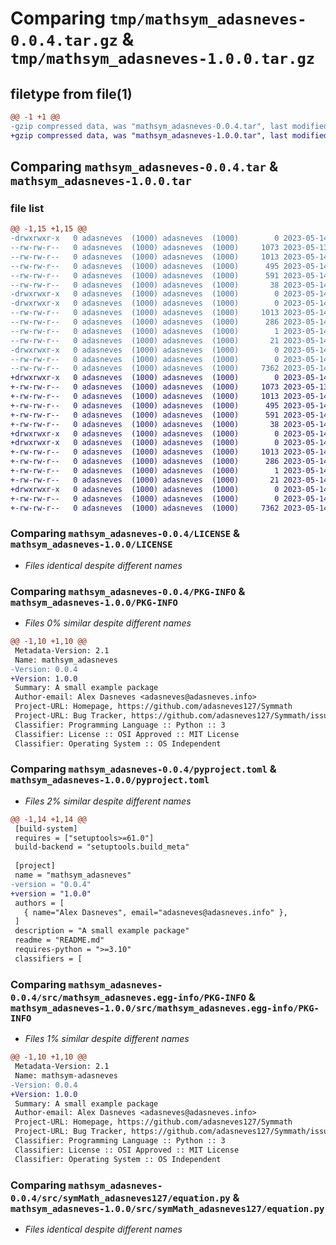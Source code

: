 # Comparing `tmp/mathsym_adasneves-0.0.4.tar.gz` & `tmp/mathsym_adasneves-1.0.0.tar.gz`

## filetype from file(1)

```diff
@@ -1 +1 @@
-gzip compressed data, was "mathsym_adasneves-0.0.4.tar", last modified: Sun May 14 18:45:25 2023, max compression
+gzip compressed data, was "mathsym_adasneves-1.0.0.tar", last modified: Sun May 14 18:47:52 2023, max compression
```

## Comparing `mathsym_adasneves-0.0.4.tar` & `mathsym_adasneves-1.0.0.tar`

### file list

```diff
@@ -1,15 +1,15 @@
-drwxrwxr-x   0 adasneves  (1000) adasneves  (1000)        0 2023-05-14 18:45:25.867306 mathsym_adasneves-0.0.4/
--rw-rw-r--   0 adasneves  (1000) adasneves  (1000)     1073 2023-05-13 19:33:38.000000 mathsym_adasneves-0.0.4/LICENSE
--rw-rw-r--   0 adasneves  (1000) adasneves  (1000)     1013 2023-05-14 18:45:25.867306 mathsym_adasneves-0.0.4/PKG-INFO
--rw-rw-r--   0 adasneves  (1000) adasneves  (1000)      495 2023-05-14 18:40:24.000000 mathsym_adasneves-0.0.4/README.md
--rw-rw-r--   0 adasneves  (1000) adasneves  (1000)      591 2023-05-14 18:45:13.000000 mathsym_adasneves-0.0.4/pyproject.toml
--rw-rw-r--   0 adasneves  (1000) adasneves  (1000)       38 2023-05-14 18:45:25.867306 mathsym_adasneves-0.0.4/setup.cfg
-drwxrwxr-x   0 adasneves  (1000) adasneves  (1000)        0 2023-05-14 18:45:25.863306 mathsym_adasneves-0.0.4/src/
-drwxrwxr-x   0 adasneves  (1000) adasneves  (1000)        0 2023-05-14 18:45:25.863306 mathsym_adasneves-0.0.4/src/mathsym_adasneves.egg-info/
--rw-rw-r--   0 adasneves  (1000) adasneves  (1000)     1013 2023-05-14 18:45:25.000000 mathsym_adasneves-0.0.4/src/mathsym_adasneves.egg-info/PKG-INFO
--rw-rw-r--   0 adasneves  (1000) adasneves  (1000)      286 2023-05-14 18:45:25.000000 mathsym_adasneves-0.0.4/src/mathsym_adasneves.egg-info/SOURCES.txt
--rw-rw-r--   0 adasneves  (1000) adasneves  (1000)        1 2023-05-14 18:45:25.000000 mathsym_adasneves-0.0.4/src/mathsym_adasneves.egg-info/dependency_links.txt
--rw-rw-r--   0 adasneves  (1000) adasneves  (1000)       21 2023-05-14 18:45:25.000000 mathsym_adasneves-0.0.4/src/mathsym_adasneves.egg-info/top_level.txt
-drwxrwxr-x   0 adasneves  (1000) adasneves  (1000)        0 2023-05-14 18:45:25.867306 mathsym_adasneves-0.0.4/src/symMath_adasneves127/
--rw-rw-r--   0 adasneves  (1000) adasneves  (1000)        0 2023-05-14 18:38:36.000000 mathsym_adasneves-0.0.4/src/symMath_adasneves127/__init__.py
--rw-rw-r--   0 adasneves  (1000) adasneves  (1000)     7362 2023-05-14 18:45:02.000000 mathsym_adasneves-0.0.4/src/symMath_adasneves127/equation.py
+drwxrwxr-x   0 adasneves  (1000) adasneves  (1000)        0 2023-05-14 18:47:52.553814 mathsym_adasneves-1.0.0/
+-rw-rw-r--   0 adasneves  (1000) adasneves  (1000)     1073 2023-05-13 19:33:38.000000 mathsym_adasneves-1.0.0/LICENSE
+-rw-rw-r--   0 adasneves  (1000) adasneves  (1000)     1013 2023-05-14 18:47:52.553814 mathsym_adasneves-1.0.0/PKG-INFO
+-rw-rw-r--   0 adasneves  (1000) adasneves  (1000)      495 2023-05-14 18:40:24.000000 mathsym_adasneves-1.0.0/README.md
+-rw-rw-r--   0 adasneves  (1000) adasneves  (1000)      591 2023-05-14 18:47:31.000000 mathsym_adasneves-1.0.0/pyproject.toml
+-rw-rw-r--   0 adasneves  (1000) adasneves  (1000)       38 2023-05-14 18:47:52.553814 mathsym_adasneves-1.0.0/setup.cfg
+drwxrwxr-x   0 adasneves  (1000) adasneves  (1000)        0 2023-05-14 18:47:52.549813 mathsym_adasneves-1.0.0/src/
+drwxrwxr-x   0 adasneves  (1000) adasneves  (1000)        0 2023-05-14 18:47:52.549813 mathsym_adasneves-1.0.0/src/mathsym_adasneves.egg-info/
+-rw-rw-r--   0 adasneves  (1000) adasneves  (1000)     1013 2023-05-14 18:47:52.000000 mathsym_adasneves-1.0.0/src/mathsym_adasneves.egg-info/PKG-INFO
+-rw-rw-r--   0 adasneves  (1000) adasneves  (1000)      286 2023-05-14 18:47:52.000000 mathsym_adasneves-1.0.0/src/mathsym_adasneves.egg-info/SOURCES.txt
+-rw-rw-r--   0 adasneves  (1000) adasneves  (1000)        1 2023-05-14 18:47:52.000000 mathsym_adasneves-1.0.0/src/mathsym_adasneves.egg-info/dependency_links.txt
+-rw-rw-r--   0 adasneves  (1000) adasneves  (1000)       21 2023-05-14 18:47:52.000000 mathsym_adasneves-1.0.0/src/mathsym_adasneves.egg-info/top_level.txt
+drwxrwxr-x   0 adasneves  (1000) adasneves  (1000)        0 2023-05-14 18:47:52.553814 mathsym_adasneves-1.0.0/src/symMath_adasneves127/
+-rw-rw-r--   0 adasneves  (1000) adasneves  (1000)        0 2023-05-14 18:38:36.000000 mathsym_adasneves-1.0.0/src/symMath_adasneves127/__init__.py
+-rw-rw-r--   0 adasneves  (1000) adasneves  (1000)     7362 2023-05-14 18:45:02.000000 mathsym_adasneves-1.0.0/src/symMath_adasneves127/equation.py
```

### Comparing `mathsym_adasneves-0.0.4/LICENSE` & `mathsym_adasneves-1.0.0/LICENSE`

 * *Files identical despite different names*

### Comparing `mathsym_adasneves-0.0.4/PKG-INFO` & `mathsym_adasneves-1.0.0/PKG-INFO`

 * *Files 0% similar despite different names*

```diff
@@ -1,10 +1,10 @@
 Metadata-Version: 2.1
 Name: mathsym_adasneves
-Version: 0.0.4
+Version: 1.0.0
 Summary: A small example package
 Author-email: Alex Dasneves <adasneves@adasneves.info>
 Project-URL: Homepage, https://github.com/adasneves127/Symmath
 Project-URL: Bug Tracker, https://github.com/adasneves127/Symmath/issues
 Classifier: Programming Language :: Python :: 3
 Classifier: License :: OSI Approved :: MIT License
 Classifier: Operating System :: OS Independent
```

### Comparing `mathsym_adasneves-0.0.4/pyproject.toml` & `mathsym_adasneves-1.0.0/pyproject.toml`

 * *Files 2% similar despite different names*

```diff
@@ -1,14 +1,14 @@
 [build-system]
 requires = ["setuptools>=61.0"]
 build-backend = "setuptools.build_meta"
 
 [project]
 name = "mathsym_adasneves"
-version = "0.0.4"
+version = "1.0.0"
 authors = [
   { name="Alex Dasneves", email="adasneves@adasneves.info" },
 ]
 description = "A small example package"
 readme = "README.md"
 requires-python = ">=3.10"
 classifiers = [
```

### Comparing `mathsym_adasneves-0.0.4/src/mathsym_adasneves.egg-info/PKG-INFO` & `mathsym_adasneves-1.0.0/src/mathsym_adasneves.egg-info/PKG-INFO`

 * *Files 1% similar despite different names*

```diff
@@ -1,10 +1,10 @@
 Metadata-Version: 2.1
 Name: mathsym-adasneves
-Version: 0.0.4
+Version: 1.0.0
 Summary: A small example package
 Author-email: Alex Dasneves <adasneves@adasneves.info>
 Project-URL: Homepage, https://github.com/adasneves127/Symmath
 Project-URL: Bug Tracker, https://github.com/adasneves127/Symmath/issues
 Classifier: Programming Language :: Python :: 3
 Classifier: License :: OSI Approved :: MIT License
 Classifier: Operating System :: OS Independent
```

### Comparing `mathsym_adasneves-0.0.4/src/symMath_adasneves127/equation.py` & `mathsym_adasneves-1.0.0/src/symMath_adasneves127/equation.py`

 * *Files identical despite different names*

